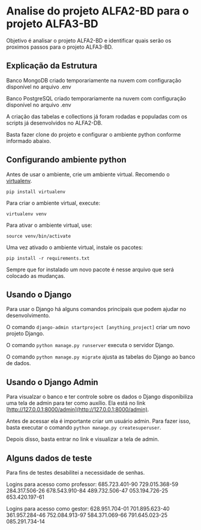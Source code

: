 # Analise do projeto ALFA2-BD para o projeto ALFA3-BD

Objetivo é analisar o projeto ALFA2-BD e identificar quais serão os proximos passos para o projeto ALFA3-BD.

## Explicação da Estrutura

Banco MongoDB criado temporariamente na nuvem com configuração disponível no arquivo .env

Banco PostgreSQL criado temporariamente na nuvem com configuração disponível no arquivo .env

A criação das tabelas e collections já foram rodadas e populadas com os scripts já desenvolvidos no ALFA2-DB.

Basta fazer clone do projeto e configurar o ambiente python conforme informado abaixo.

## Configurando ambiente python

Antes de usar o ambiente, crie um ambiente virtual. Recomendo o [virtualenv](https://pypi.org/project/virtualenv/).

```shell
pip install virtualenv
```

Para criar o ambiente virtual, execute:

```shell
virtualenv venv
```

Para ativar o ambiente virtual, use:

```shell
source venv/bin/activate
```

Uma vez ativado o ambiente virtual, instale os pacotes:

```shell
pip install -r requirements.txt
```

Sempre que for instalado um novo pacote é nesse arquivo que será colocado as mudanças.

## Usando o Django

Para usar o Django há alguns comandos principais que podem ajudar no desenvolvimento.

O comando `django-admin startproject [anything_project]` criar um novo projeto Django.

O comando `python manage.py runserver` executa o servidor Django.

O comando `python manage.py migrate` ajusta as tabelas do Django ao banco de dados.

## Usando o Django Admin

Para visualzar o banco e ter controle sobre os dados o Django disponibiliza uma tela de admin para ter como auxílio. Ela está no link [http://127.0.0.1:8000/admin](http://127.0.0.1:8000/admin).

Antes de acessar ela é importante criar um usuário admin. Para fazer isso, basta executar o comando `python manage.py createsuperuser`.

Depois disso, basta entrar no link e visualizar a tela de admin.

## Alguns dados de teste

Para fins de testes desabilitei a necessidade de senhas.

Logins para acesso como professor:
  685.723.401-90
  729.015.368-59
  284.317.506-26
  678.543.910-84
  489.732.506-47
  053.194.726-25
  653.420.197-61


Logins para acesso como gestor:
  628.951.704-01
  701.895.623-40
  361.957.284-46
  752.084.913-97
  584.371.069-66
  791.645.023-25
  085.291.734-14
